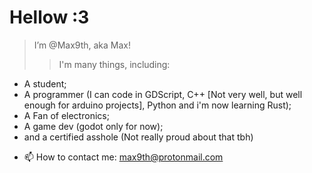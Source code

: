 # Hellow :3

> I’m @Max9th, aka Max! 
>> I'm many things, including:
  * A student;
  * A programmer (I can code in GDScript, C++ [Not very well, but well enough for arduino projects], Python and i'm now learning Rust);
  * A Fan of electronics;
  * A game dev (godot only for now);
  * and a certified asshole (Not really proud about that tbh)



- 📫 How to contact me: max9th@protonmail.com

<!---
Max9th/Max9th is a ✨ special ✨ repository because its `README.md` (this file) appears on your GitHub profile.
You can click the Preview link to take a look at your changes.
--->
